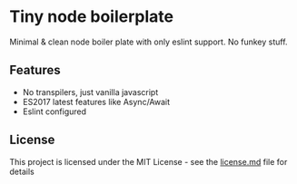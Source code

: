 # Tiny node boilerplate

Minimal & clean node boiler plate with only eslint support. No funkey stuff.

## Features

 - No transpilers, just vanilla javascript
 - ES2017 latest features like Async/Await
 - Eslint configured

## License

This project is licensed under the MIT License - see the [license.md](./license.md) file for details